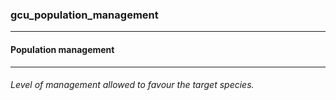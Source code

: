 ### gcu_population_management



------
#### Population management



------
###### Level of management allowed to favour the target species.